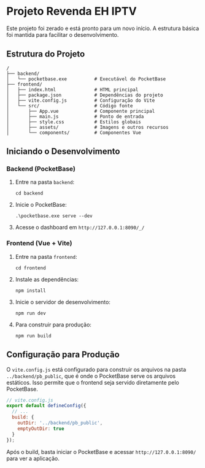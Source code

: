 # Projeto Revenda EH IPTV

Este projeto foi zerado e está pronto para um novo início. A estrutura básica foi mantida para facilitar o desenvolvimento.

## Estrutura do Projeto

```
/
├── backend/
│   └── pocketbase.exe          # Executável do PocketBase
├── frontend/
│   ├── index.html              # HTML principal
│   ├── package.json            # Dependências do projeto
│   ├── vite.config.js          # Configuração do Vite
│   └── src/                    # Código fonte
│       ├── App.vue             # Componente principal
│       ├── main.js             # Ponto de entrada
│       ├── style.css           # Estilos globais
│       ├── assets/             # Imagens e outros recursos
│       └── components/         # Componentes Vue
```

## Iniciando o Desenvolvimento

### Backend (PocketBase)

1. Entre na pasta `backend`:
   ```
   cd backend
   ```

2. Inicie o PocketBase:
   ```
   .\pocketbase.exe serve --dev
   ```

3. Acesse o dashboard em `http://127.0.0.1:8090/_/`

### Frontend (Vue + Vite)

1. Entre na pasta `frontend`:
   ```
   cd frontend
   ```

2. Instale as dependências:
   ```
   npm install
   ```

3. Inicie o servidor de desenvolvimento:
   ```
   npm run dev
   ```

4. Para construir para produção:
   ```
   npm run build
   ```

## Configuração para Produção

O `vite.config.js` está configurado para construir os arquivos na pasta `../backend/pb_public`, que é onde o PocketBase serve os arquivos estáticos. Isso permite que o frontend seja servido diretamente pelo PocketBase.

```javascript
// vite.config.js
export default defineConfig({
  // ...
  build: {
    outDir: '../backend/pb_public',
    emptyOutDir: true
  }
});
```

Após o build, basta iniciar o PocketBase e acessar `http://127.0.0.1:8090/` para ver a aplicação.
